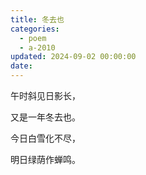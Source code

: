 ```yaml
---
title: 冬去也
categories:
  - poem
  - a-2010
updated: 2024-09-02 00:00:00
date:
---
```


午时斜见日影长，

又是一年冬去也。

今日白雪化不尽，

明日绿荫作蝉鸣。